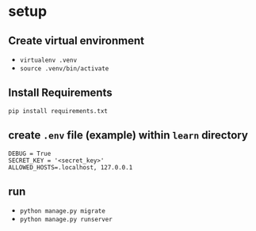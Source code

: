 # setup

## Create virtual environment
- `virtualenv .venv`
- `source .venv/bin/activate`

## Install Requirements
`pip install requirements.txt`

## create `.env` file (example) within `learn` directory
```
DEBUG = True
SECRET_KEY = '<secret_key>'
ALLOWED_HOSTS=.localhost, 127.0.0.1

```
 ## run
 - `python manage.py migrate`
 - `python manage.py runserver`
